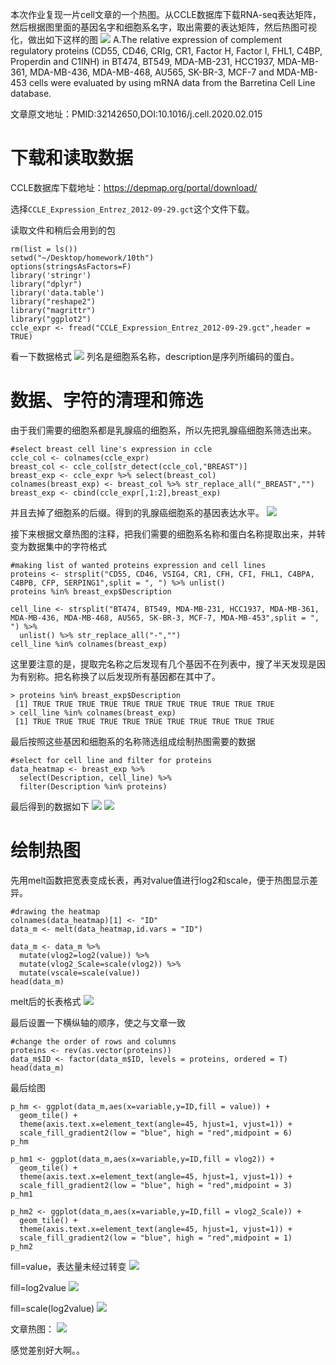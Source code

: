 本次作业复现一片cell文章的一个热图。从CCLE数据库下载RNA-seq表达矩阵，然后根据图里面的基因名字和细胞系名字，取出需要的表达矩阵，然后热图可视化，做出如下这样的图
![](https://files.mdnice.com/user/20439/2b0ae600-b1ee-4038-98ac-6a3e737b7b83.png)
A.The relative expression of complement regulatory proteins (CD55, CD46, CRIg, CR1, Factor H, Factor I, FHL1, C4BP, Properdin and C1INH) in BT474, BT549, MDA-MB-231, HCC1937, MDA-MB-361, MDA-MB-436, MDA-MB-468, AU565, SK-BR-3, MCF-7 and MDA-MB-453 cells were evaluated by using mRNA data from the Barretina Cell Line database.

文章原文地址：PMID:32142650,DOI:10.1016/j.cell.2020.02.015
# 下载和读取数据
CCLE数据库下载地址：https://depmap.org/portal/download/

选择`CCLE_Expression_Entrez_2012-09-29.gct`这个文件下载。

读取文件和稍后会用到的包
```
rm(list = ls())
setwd("~/Desktop/homework/10th")
options(stringsAsFactors=F)
library('stringr')
library("dplyr")
library('data.table')
library("reshape2")
library("magrittr")
library("ggplot2")
ccle_expr <- fread("CCLE_Expression_Entrez_2012-09-29.gct",header = TRUE)
```
看一下数据格式
![](https://files.mdnice.com/user/20439/6be0c989-23eb-4b93-84d1-645c1a3a16fe.png)
列名是细胞系名称，description是序列所编码的蛋白。

# 数据、字符的清理和筛选

由于我们需要的细胞系都是乳腺癌的细胞系，所以先把乳腺癌细胞系筛选出来。

```
#select breast cell line's expression in ccle
ccle_col <- colnames(ccle_expr) 
breast_col <- ccle_col[str_detect(ccle_col,"BREAST")] 
breast_exp <- ccle_expr %>% select(breast_col)
colnames(breast_exp) <- breast_col %>% str_replace_all("_BREAST","")
breast_exp <- cbind(ccle_expr[,1:2],breast_exp)
```
并且去掉了细胞系的后缀。得到的乳腺癌细胞系的基因表达水平。
![](https://files.mdnice.com/user/20439/873d0953-e036-4f47-9972-3e068519e260.png)

接下来根据文章热图的注释，把我们需要的细胞系名称和蛋白名称提取出来，并转变为数据集中的字符格式

```
#making list of wanted proteins expression and cell lines
proteins <- strsplit("CD55, CD46, VSIG4, CR1, CFH, CFI, FHL1, C4BPA, C4BPB, CFP, SERPING1",split = ", ") %>% unlist()
proteins %in% breast_exp$Description

cell_line <- strsplit("BT474, BT549, MDA-MB-231, HCC1937, MDA-MB-361, MDA-MB-436, MDA-MB-468, AU565, SK-BR-3, MCF-7, MDA-MB-453",split = ", ") %>% 
  unlist() %>% str_replace_all("-","")
cell_line %in% colnames(breast_exp)
```
这里要注意的是，提取完名称之后发现有几个基因不在列表中，搜了半天发现是因为有别称。把名称换了以后发现所有基因都在其中了。

```
> proteins %in% breast_exp$Description
 [1] TRUE TRUE TRUE TRUE TRUE TRUE TRUE TRUE TRUE TRUE TRUE
> cell_line %in% colnames(breast_exp)
 [1] TRUE TRUE TRUE TRUE TRUE TRUE TRUE TRUE TRUE TRUE TRUE
```
最后按照这些基因和细胞系的名称筛选组成绘制热图需要的数据

```
#select for cell line and filter for proteins
data_heatmap <- breast_exp %>% 
  select(Description, cell_line) %>% 
  filter(Description %in% proteins)
```
最后得到的数据如下
![](https://files.mdnice.com/user/20439/8ae08107-9826-476a-9595-94dc30d2127a.png)
![](https://files.mdnice.com/user/20439/f9555540-b4a9-455c-b347-10f592b8c64f.png)

# 绘制热图
先用melt函数把宽表变成长表，再对value值进行log2和scale，便于热图显示差异。
```
#drawing the heatmap
colnames(data_heatmap)[1] <- "ID"
data_m <- melt(data_heatmap,id.vars = "ID")

data_m <- data_m %>% 
  mutate(vlog2=log2(value)) %>% 
  mutate(vlog2_Scale=scale(vlog2)) %>%
  mutate(vscale=scale(value))
head(data_m)
```
melt后的长表格式
![](https://files.mdnice.com/user/20439/f545fd91-63e4-4c2f-9371-0fdfb5f87453.png)

最后设置一下横纵轴的顺序，使之与文章一致

```
#change the order of rows and columns
proteins <- rev(as.vector(proteins))
data_m$ID <- factor(data_m$ID, levels = proteins, ordered = T)
head(data_m)
```
最后绘图

```
p_hm <- ggplot(data_m,aes(x=variable,y=ID,fill = value)) +
  geom_tile() +
  theme(axis.text.x=element_text(angle=45, hjust=1, vjust=1)) +
  scale_fill_gradient2(low = "blue", high = "red",midpoint = 6)
p_hm

p_hm1 <- ggplot(data_m,aes(x=variable,y=ID,fill = vlog2)) +
  geom_tile() +
  theme(axis.text.x=element_text(angle=45, hjust=1, vjust=1)) +
  scale_fill_gradient2(low = "blue", high = "red",midpoint = 3)
p_hm1

p_hm2 <- ggplot(data_m,aes(x=variable,y=ID,fill = vlog2_Scale)) +
  geom_tile() +
  theme(axis.text.x=element_text(angle=45, hjust=1, vjust=1)) +
  scale_fill_gradient2(low = "blue", high = "red",midpoint = 1)
p_hm2
```
fill=value，表达量未经过转变
![](https://files.mdnice.com/user/20439/1ede3a6c-6269-4c25-baae-459b7a81c099.png)

fill=log2value
![](https://files.mdnice.com/user/20439/43633e0f-2f4d-4063-87ca-91714edca3de.png)

fill=scale(log2value)
![](https://files.mdnice.com/user/20439/6a9c5562-1da9-418f-8f06-4a0a465b78bd.png)

文章热图：
![](https://files.mdnice.com/user/20439/2b0ae600-b1ee-4038-98ac-6a3e737b7b83.png)

感觉差别好大啊。。
